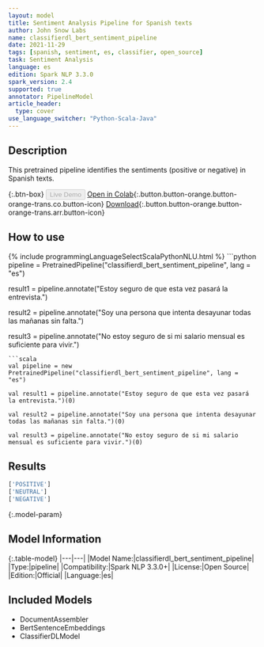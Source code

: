 ```yaml
---
layout: model
title: Sentiment Analysis Pipeline for Spanish texts
author: John Snow Labs
name: classifierdl_bert_sentiment_pipeline
date: 2021-11-29
tags: [spanish, sentiment, es, classifier, open_source]
task: Sentiment Analysis
language: es
edition: Spark NLP 3.3.0
spark_version: 2.4
supported: true
annotator: PipelineModel
article_header:
  type: cover
use_language_switcher: "Python-Scala-Java"
---
```


## Description

This pretrained pipeline identifies the sentiments (positive or negative) in Spanish texts.

{:.btn-box}
<button class="button button-orange" disabled>Live Demo</button>
[Open in Colab](https://colab.research.google.com/github/JohnSnowLabs/spark-nlp-workshop/blob/master/tutorials/streamlit_notebooks/CLASSIFICATION_ES_SENTIMENT.ipynb){:.button.button-orange.button-orange-trans.co.button-icon}
[Download](https://s3.amazonaws.com/auxdata.johnsnowlabs.com/public/models/classifierdl_bert_sentiment_pipeline_es_3.3.0_2.4_1638192149292.zip){:.button.button-orange.button-orange-trans.arr.button-icon}

## How to use



<div class="tabs-box" markdown="1">
{% include programmingLanguageSelectScalaPythonNLU.html %}
```python
pipeline = PretrainedPipeline("classifierdl_bert_sentiment_pipeline", lang = "es")

result1 = pipeline.annotate("Estoy seguro de que esta vez pasará la entrevista.")

result2 = pipeline.annotate("Soy una persona que intenta desayunar todas las mañanas sin falta.")

result3 = pipeline.annotate("No estoy seguro de si mi salario mensual es suficiente para vivir.")
```
```scala
val pipeline = new PretrainedPipeline("classifierdl_bert_sentiment_pipeline", lang = "es")

val result1 = pipeline.annotate("Estoy seguro de que esta vez pasará la entrevista.")(0)

val result2 = pipeline.annotate("Soy una persona que intenta desayunar todas las mañanas sin falta.")(0)

val result3 = pipeline.annotate("No estoy seguro de si mi salario mensual es suficiente para vivir.")(0)
```
</div>

## Results

```bash
['POSITIVE']
['NEUTRAL']
['NEGATIVE']
```

{:.model-param}
## Model Information

{:.table-model}
|---|---|
|Model Name:|classifierdl_bert_sentiment_pipeline|
|Type:|pipeline|
|Compatibility:|Spark NLP 3.3.0+|
|License:|Open Source|
|Edition:|Official|
|Language:|es|

## Included Models

- DocumentAssembler
- BertSentenceEmbeddings
- ClassifierDLModel